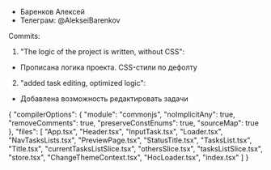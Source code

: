 - Баренков Алексей
- Телеграм: @AlekseiBarenkov

Commits:

1. "The logic of the project is written, without CSS":
- Прописана логика проекта. CSS-стили по дефолту

2. "added task editing, optimized logic":
- Добавлена возможность редактировать задачи


{
    "compilerOptions": {
        "module": "commonjs",
        "noImplicitAny": true,
        "removeComments": true,
        "preserveConstEnums": true,
        "sourceMap": true
    },
    "files": [
        "App.tsx",
        "Header.tsx",
        "InputTask.tsx",
        "Loader.tsx",
        "NavTasksLists.tsx",
        "PreviewPage.tsx",
        "StatusTitle.tsx",
        "TasksList.tsx",
        "Title.tsx",
        "currentTasksListSlice.tsx",
        "othersSlice.tsx",
        "tasksListSlice.tsx",
        "store.tsx",
        "ChangeThemeContext.tsx",
        "HocLoader.tsx",
        "index.tsx"
    ]
}